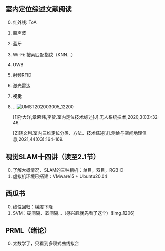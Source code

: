 ## 室内定位综述文献阅读

0. 红外线: ToA

1. 超声波

2. 蓝牙

3. Wi-Fi: 搜索匹配指纹（KNN...）

4. UWB

5. 射频RFID

6. 激光雷达

7. **视觉**

8. ...![UMST202003005_12200](D:\Goudaner\Pictures\UMST202003005_12200.jpg)

   [1]孙大洋,章荣炜,李赞.室内定位技术综述[J].无人系统技术,2020,3(03):32-46.

   [2]饶文利.室内三维定位分类、方法、技术综述[J].测绘与空间地理信息,2021,44(03):164-169.

## 视觉SLAM十四讲（读至2.1节）

0. 了解大概情况，SLAM的三种相机：单目，双目，RGB-D
1. 虚拟机环境已搭建：VMware15 + Ubuntu20.04

## 西瓜书

0. 线性回归：梯度下降
1. SVM：硬间隔、软间隔...（感兴趣就先看了这个）![img_1206]

## PRML（绪论）

0. 太数学了，只看到多项式曲线拟合
